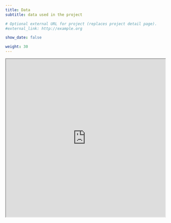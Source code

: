 ```yaml
---
title: Data
subtitle: data used in the project

# Optional external URL for project (replaces project detail page).
#external_link: http://example.org

show_date: false

weight: 30
---
```

<iframe seamless = "" width = "100%", height = "500" class="shortcode-iframe" src="https://github.com/ManueleBazzichetto/website/blob/main/static/img/LOTVS_wdgt_for_site.html"></iframe>
